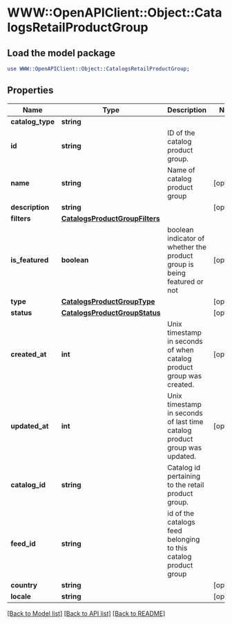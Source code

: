 # WWW::OpenAPIClient::Object::CatalogsRetailProductGroup

## Load the model package
```perl
use WWW::OpenAPIClient::Object::CatalogsRetailProductGroup;
```

## Properties
Name | Type | Description | Notes
------------ | ------------- | ------------- | -------------
**catalog_type** | **string** |  | 
**id** | **string** | ID of the catalog product group. | 
**name** | **string** | Name of catalog product group | [optional] 
**description** | **string** |  | [optional] 
**filters** | [**CatalogsProductGroupFilters**](CatalogsProductGroupFilters.md) |  | 
**is_featured** | **boolean** | boolean indicator of whether the product group is being featured or not | [optional] 
**type** | [**CatalogsProductGroupType**](CatalogsProductGroupType.md) |  | [optional] 
**status** | [**CatalogsProductGroupStatus**](CatalogsProductGroupStatus.md) |  | [optional] 
**created_at** | **int** | Unix timestamp in seconds of when catalog product group was created. | [optional] 
**updated_at** | **int** | Unix timestamp in seconds of last time catalog product group was updated. | [optional] 
**catalog_id** | **string** | Catalog id pertaining to the retail product group. | 
**feed_id** | **string** | id of the catalogs feed belonging to this catalog product group | 
**country** | **string** |  | [optional] 
**locale** | **string** |  | [optional] 

[[Back to Model list]](../README.md#documentation-for-models) [[Back to API list]](../README.md#documentation-for-api-endpoints) [[Back to README]](../README.md)


